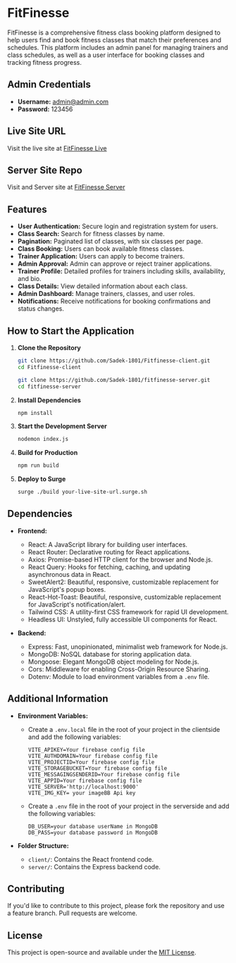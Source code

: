 # FitFinesse

FitFinesse is a comprehensive fitness class booking platform designed to help users find and book fitness classes that match their preferences and schedules. This platform includes an admin panel for managing trainers and class schedules, as well as a user interface for booking classes and tracking fitness progress.

## Admin Credentials

- **Username:** admin@admin.com
- **Password:** 123456

## Live Site URL

Visit the live site at [FitFinesse Live](https://fitfinesse.netlify.app/)

## Server Site Repo

Visit and Server site at [FitFinesse Server](https://github.com/Sadek-1801/fitfinesse-server)

## Features

- **User Authentication:** Secure login and registration system for users.
- **Class Search:** Search for fitness classes by name.
- **Pagination:** Paginated list of classes, with six classes per page.
- **Class Booking:** Users can book available fitness classes.
- **Trainer Application:** Users can apply to become trainers.
- **Admin Approval:** Admin can approve or reject trainer applications.
- **Trainer Profile:** Detailed profiles for trainers including skills, availability, and bio.
- **Class Details:** View detailed information about each class.
- **Admin Dashboard:** Manage trainers, classes, and user roles.
- **Notifications:** Receive notifications for booking confirmations and status changes.

## How to Start the Application

1. **Clone the Repository**

    ```sh client-side
    git clone https://github.com/Sadek-1801/Fitfinesse-client.git
    cd Fitfinesse-client
    ```

    ```sh server-side
    git clone https://github.com/Sadek-1801/fitfinesse-server.git
    cd fitfinesse-server
    ```

2. **Install Dependencies**

    ```sh
    npm install
    ```

3. **Start the Development Server**

    ```sh
    nodemon index.js
    ```

4. **Build for Production**

    ```sh
    npm run build
    ```

5. **Deploy to Surge**

    ```sh
    surge ./build your-live-site-url.surge.sh
    ```

## Dependencies

- **Frontend:**
  - React: A JavaScript library for building user interfaces.
  - React Router: Declarative routing for React applications.
  - Axios: Promise-based HTTP client for the browser and Node.js.
  - React Query: Hooks for fetching, caching, and updating asynchronous data in React.
  - SweetAlert2: Beautiful, responsive, customizable replacement for JavaScript's popup boxes.
  - React-Hot-Toast: Beautiful, responsive, customizable replacement for JavaScript's notification/alert.
  - Tailwind CSS: A utility-first CSS framework for rapid UI development.
  - Headless UI: Unstyled, fully accessible UI components for React.

- **Backend:**
  - Express: Fast, unopinionated, minimalist web framework for Node.js.
  - MongoDB: NoSQL database for storing application data.
  - Mongoose: Elegant MongoDB object modeling for Node.js.
  - Cors: Middleware for enabling Cross-Origin Resource Sharing.
  - Dotenv: Module to load environment variables from a `.env` file.

## Additional Information

- **Environment Variables:**
  - Create a `.env.local` file in the root of your project in the clientside and add the following variables:
    ```plaintext
    VITE_APIKEY=Your firebase config file
    VITE_AUTHDOMAIN=Your firebase config file
    VITE_PROJECTID=Your firebase config file
    VITE_STORAGEBUCKET=Your firebase config file
    VITE_MESSAGINGSENDERID=Your firebase config file
    VITE_APPID=Your firebase config file
    VITE_SERVER='http://localhost:9000'
    VITE_IMG_KEY= your imageBB Api key
    ```
  - Create a `.env` file in the root of your project in the serverside and add the following variables:
    ```plaintext
    DB_USER=your database userName in MongoDB
    DB_PASS=your database password in MongoDB
    ```

- **Folder Structure:**
  - `client/`: Contains the React frontend code.
  - `server/`: Contains the Express backend code.

## Contributing

If you'd like to contribute to this project, please fork the repository and use a feature branch. Pull requests are welcome.

## License

This project is open-source and available under the [MIT License](LICENSE).

